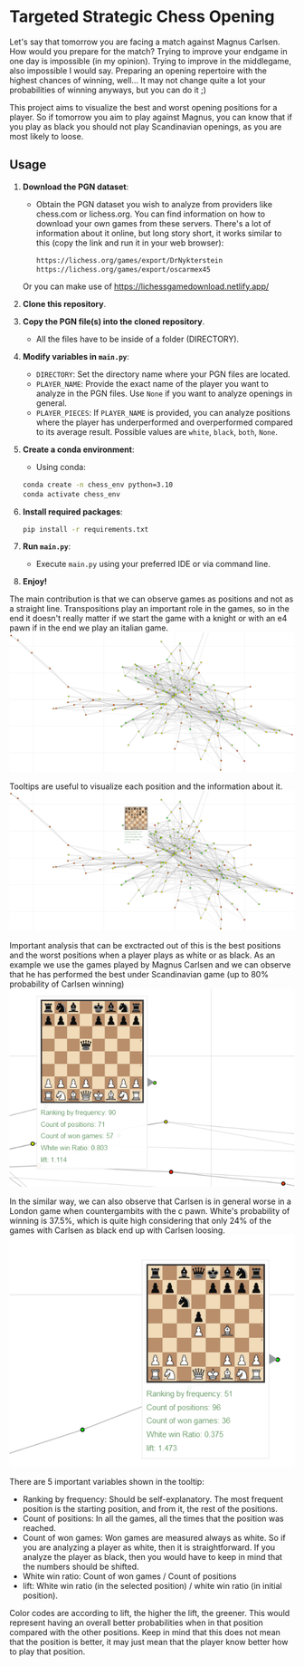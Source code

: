 # Targeted Strategic Chess Opening

Let's say that tomorrow you are facing a match against Magnus Carlsen. How would you prepare for the match? 
Trying to improve your endgame in one day is impossible (in my opinion). Trying to improve in the middlegame, also impossible I would say. 
Preparing an opening repertoire with the highest chances of winning, well... It may not change quite a lot your probabilities of winning anyways, but you can do it ;)

This project aims to visualize the best and worst opening positions for a player. So if tomorrow you aim to play against Magnus, you can know that if you play as black you should not play Scandinavian openings, as you are most likely to loose. 

## Usage

1. **Download the PGN dataset**:
    - Obtain the PGN dataset you wish to analyze from providers like chess.com or lichess.org. You can find information on how to download your own games from these servers.
    There's a lot of information about it online, but long story short, it works similar to this (copy the link and run it in your web browser): 
        ```
        https://lichess.org/games/export/DrNykterstein
        https://lichess.org/games/export/oscarmex45
        ```
    Or you can make use of https://lichessgamedownload.netlify.app/ 

2. **Clone this repository**.

3. **Copy the PGN file(s) into the cloned repository**.
    - All the files have to be inside of a folder (DIRECTORY).

4. **Modify variables in `main.py`**:
    - `DIRECTORY`: Set the directory name where your PGN files are located.
    - `PLAYER_NAME`: Provide the exact name of the player you want to analyze in the PGN files. Use `None` if you want to analyze openings in general.
    - `PLAYER_PIECES`: If `PLAYER_NAME` is provided, you can analyze positions where the player has underperformed and overperformed compared to its average result.
    Possible values are `white`, `black`, `both`, `None`.     

5. **Create a conda environment**:
    - Using conda:
    ```bash
    conda create -n chess_env python=3.10
    conda activate chess_env
    ```

6. **Install required packages**:
    ```bash
    pip install -r requirements.txt
    ```

7. **Run `main.py`**:
    - Execute `main.py` using your preferred IDE or via command line.

8. **Enjoy!**


The main contribution is that we can observe games as positions and not as a straight line. Transpositions play an important role in the games, so in the end it doesn't really matter if we start the game with a knight or with an e4 pawn if in the end we play an italian game. 
![The network from 3.6M games of the top lichess players](https://github.com/OscarFlores-IFi/targeted-strategic-chess-opening/blob/main/readme_images/network_of_lichess_elite_games.png)

Tooltips are useful to visualize each position and the information about it. 
![Tooltips available :) ](https://github.com/OscarFlores-IFi/targeted-strategic-chess-opening/blob/main/readme_images/tooltips_for_each_node.png)

Important analysis that can be exctracted out of this is the best positions and the worst positions when a player plays as white or as black. As an example we use the games played by Magnus Carlsen and we can observe that he has performed the best under Scandinavian game (up to 80% probability of Carlsen winning)
![Best position for Magnus Carlsen when playing as white](https://github.com/OscarFlores-IFi/targeted-strategic-chess-opening/blob/main/readme_images/best_position_for_magnus_as_white.png)

In the similar way, we can also observe that Carlsen is in general worse in a London game when countergambits with the c pawn. White's probability of winning is 37.5%, which is quite high considering that only 24% of the games with Carlsen as black end up with Carlsen loosing. 
![Worst position for magnus when playing as black](https://github.com/OscarFlores-IFi/targeted-strategic-chess-opening/blob/main/readme_images/worst_position_for_magnus_as_black.png)

There are 5 important variables shown in the tooltip: 
- Ranking by frequency: Should be self-explanatory. The most frequent position is the starting position, and from it, the rest of the positions. 
- Count of positions: In all the games, all the times that the position was reached. 
- Count of won games: Won games are measured always as white. So if you are analyzing a player as white, then it is straightforward. If you analyze the player as black, then you would have to keep in mind that the numbers should be shifted.
- White win ratio: Count of won games / Count of positions
- lift: White win ratio (in the selected position) / white win ratio (in initial position). 

Color codes are according to lift, the higher the lift, the greener. This would represent having an overall better probabilities when in that position compared with the other positions.
Keep in mind that this does not mean that the position is better, it may just mean that the player know better how to play that position. 
